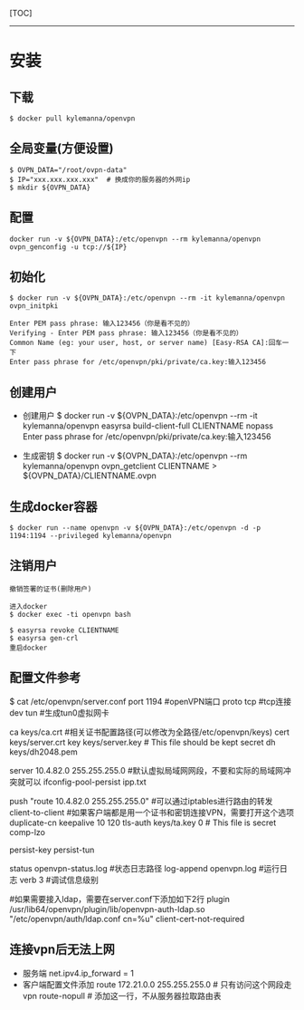 [TOC]

---
# 安装

## 下载
    $ docker pull kylemanna/openvpn

## 全局变量(方便设置)
    $ OVPN_DATA="/root/ovpn-data"
    $ IP="xxx.xxx.xxx.xxx"  # 换成你的服务器的外网ip
    $ mkdir ${OVPN_DATA}
 
## 配置
    docker run -v ${OVPN_DATA}:/etc/openvpn --rm kylemanna/openvpn ovpn_genconfig -u tcp://${IP}

## 初始化
    $ docker run -v ${OVPN_DATA}:/etc/openvpn --rm -it kylemanna/openvpn ovpn_initpki

    Enter PEM pass phrase: 输入123456（你是看不见的） 
    Verifying - Enter PEM pass phrase: 输入123456（你是看不见的） 
    Common Name (eg: your user, host, or server name) [Easy-RSA CA]:回车一下 
    Enter pass phrase for /etc/openvpn/pki/private/ca.key:输入123456 

## 创建用户
  * 创建用户
    $ docker run -v ${OVPN_DATA}:/etc/openvpn --rm -it kylemanna/openvpn easyrsa build-client-full CLIENTNAME nopass
    Enter pass phrase for /etc/openvpn/pki/private/ca.key:输入123456 

  * 生成密钥
    $ docker run -v ${OVPN_DATA}:/etc/openvpn --rm kylemanna/openvpn ovpn_getclient CLIENTNAME > ${OVPN_DATA}/CLIENTNAME.ovpn

## 生成docker容器
    $ docker run --name openvpn -v ${OVPN_DATA}:/etc/openvpn -d -p 1194:1194 --privileged kylemanna/openvpn

## 注销用户
    撤销签署的证书(删除用户)

    进入docker
    $ docker exec -ti openvpn bash

    $ easyrsa revoke CLIENTNAME 
    $ easyrsa gen-crl 
    重启docker

## 配置文件参考
$ cat /etc/openvpn/server.conf 
port 1194       #openVPN端口
proto tcp       #tcp连接
dev tun         #生成tun0虚拟网卡

ca keys/ca.crt      #相关证书配置路径(可以修改为全路径/etc/openvpn/keys)
cert keys/server.crt
key keys/server.key  # This file should be kept secret
dh keys/dh2048.pem

server 10.4.82.0 255.255.255.0   #默认虚拟局域网网段，不要和实际的局域网冲突就可以
ifconfig-pool-persist ipp.txt     

push "route 10.4.82.0 255.255.255.0"    #可以通过iptables进行路由的转发
client-to-client                 #如果客户端都是用一个证书和密钥连接VPN，需要打开这个选项
duplicate-cn
keepalive 10 120
tls-auth keys/ta.key 0 # This file is secret
comp-lzo

persist-key
persist-tun

status openvpn-status.log   #状态日志路径
log-append  openvpn.log     #运行日志
verb 3                      #调试信息级别

#如果需要接入ldap，需要在server.conf下添加如下2行
plugin /usr/lib64/openvpn/plugin/lib/openvpn-auth-ldap.so "/etc/openvpn/auth/ldap.conf cn=%u"
client-cert-not-required



## 连接vpn后无法上网
* 服务端
    net.ipv4.ip_forward = 1
* 客户端配置文件添加
    route 172.21.0.0 255.255.255.0 # 只有访问这个网段走vpn
    route-nopull # 添加这一行，不从服务器拉取路由表
